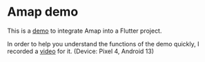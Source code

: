 # Amap demo

This is a [demo](amap_demo) to integrate Amap into a Flutter project.

In order to help you understand the functions of the demo quickly, I recorded a [video](amap_demo.mp4) for it. (Device: Pixel 4, Android 13)
